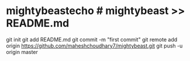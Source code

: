 # mightybeastecho # mightybeast >> README.md
git init
git add README.md
git commit -m "first commit"
git remote add origin https://github.com/maheshchoudhary7/mightybeast.git
git push -u origin master
